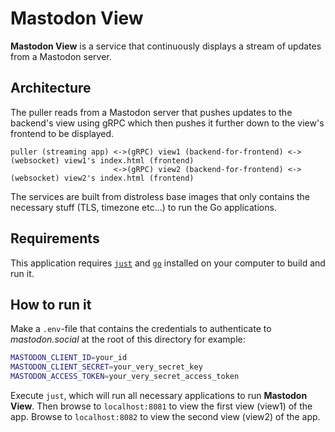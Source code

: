 # Mastodon View

__Mastodon View__ is a service that continuously displays a stream of updates from a Mastodon server.

## Architecture

The puller reads from a Mastodon server that pushes updates to the backend's view using gRPC which then pushes it further down to the view's frontend to be displayed.

```plaintext
puller (streaming app) <->(gRPC) view1 (backend-for-frontend) <->(websocket) view1's index.html (frontend)
                       <->(gRPC) view2 (backend-for-frontend) <->(websocket) view2's index.html (frontend)
```

The services are built from distroless base images that only contains the necessary stuff (TLS, timezone etc...) to run the Go applications.

## Requirements

This application requires [`just`](https://just.systems/) and [`go`](https://go.dev/) installed on your computer to build and run it.

## How to run it

Make a `.env`-file that contains the credentials to authenticate to _mastodon.social_ at the root of this directory for example:

```bash
MASTODON_CLIENT_ID=your_id
MASTODON_CLIENT_SECRET=your_very_secret_key
MASTODON_ACCESS_TOKEN=your_very_secret_access_token
```

Execute `just`, which will run all necessary applications to run __Mastodon View__. Then browse to `localhost:8081` to view the first view (view1) of the app. Browse to `localhost:8082` to view the second view (view2) of the app.
